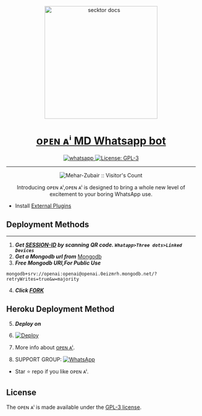  <p align="center">  
  <a href="https://secktoruserbot.onrender.com/">
    <img alt="secktor docs" height="300" src="https://i.imgur.com/t6VBCJL.jpg">
    <h1 align="center"> ᴏᴘᴇɴ ᴀⁱ MD Whatsapp bot</h1>
  </a>
</p>
   
<p align="center">

  <a aria-label="Join our chats" href="https://www.youtube.com/@YourPenPal" target="_blank">
    <img alt="whatsapp" src="https://img.shields.io/badge/Join Group-25D366?style=for-the-badge&logo=whatsapp&logoColor=white" />
  </a>
 
  <a aria-label="ᴏᴘᴇɴ ᴀⁱ is free to use" href="https://github.com/Mehar-Zubair/Secktor-Md/blob/main/LICENCE" target="_blank">
    <img alt="License: GPL-3" src="https://badges.frapsoft.com/os/gpl/gpl.png?v=103)](https://opensource.org/licenses/GPL-3.0/" target="_blank" />
  </a>
</p>

 
---

<p align="center"><img src="https://profile-counter.glitch.me/{Mehar-Zubi}/count.svg" alt="Mehar-Zubair :: Visitor's Count" /></p>

  <p align="center"> Introducing ᴏᴘᴇɴ ᴀⁱ,ᴏᴘᴇɴ ᴀⁱ is designed to bring a whole new level of excitement to your boring WhatsApp use. </p>

 
 
- Install [External Plugins]()
## Deployment Methods
---
1. ***Get [SESSION-ID](https://sampandey00011-af12d376b8d4.herokuapp.com/id) by scanning QR code. `Whatapp>Three dots>Linked Devices`***
2. ***Get a Mongodb url from*** [Mongodb](https://account.mongodb.com/)
3.  ***Free Mongodb URI,For Public Use***
```
mongodb+srv://openai:openai@openai.0eizmrh.mongodb.net/?retryWrites=true&w=majority
```
4.  ***Click [FORK](https://github.com/Mehar-Zubi/Open-AI/fork)***
## Heroku Deployment Method
5.  ***Deploy on***
6.  [![Deploy](https://www.herokucdn.com/deploy/button.svg)](https://heroku.com/deploy?template=https://github.com/Mehar-Zubi/Open-AI)

7. More info about [ᴏᴘᴇɴ ᴀⁱ]().

8. SUPPORT GROUP: <a href=""><img alt="WhatsApp" src="https://camo.githubusercontent.com/2157131829ac512183ee8f8b6c6f803688a4cc66a2e686602844e80478401a7c/68747470733a2f2f696d672e736869656c64732e696f2f62616467652f4a6f696e2047726f75702d3235443336363f7374796c653d666f722d7468652d6261646765266c6f676f3d7768617473617070266c6f676f436f6c6f723d7768697465"/></a>

- Star ⭐ repo if you like ᴏᴘᴇɴ ᴀⁱ.

## License

The ᴏᴘᴇɴ ᴀⁱ is made available under the [GPL-3 license](https://github.com/Mehar-Zubair/Secktor-Md/blob/main/LICENCE). 

